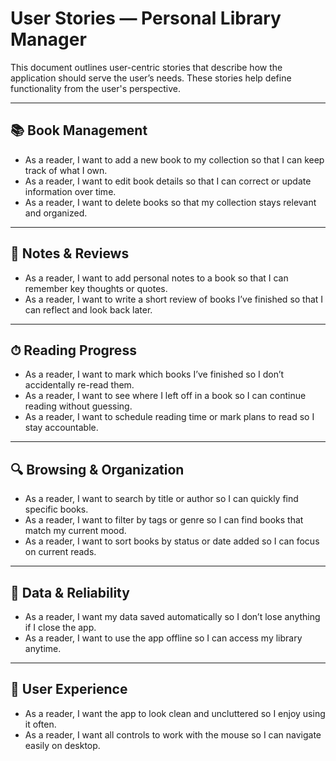 # User Stories — Personal Library Manager

This document outlines user-centric stories that describe how the application should serve the user’s needs. These stories help define functionality from the user's perspective.

---

## 📚 Book Management

- As a reader, I want to add a new book to my collection so that I can keep track of what I own.
- As a reader, I want to edit book details so that I can correct or update information over time.
- As a reader, I want to delete books so that my collection stays relevant and organized.

---

## 📝 Notes & Reviews

- As a reader, I want to add personal notes to a book so that I can remember key thoughts or quotes.
- As a reader, I want to write a short review of books I’ve finished so that I can reflect and look back later.

---

## ⏱ Reading Progress

- As a reader, I want to mark which books I’ve finished so I don’t accidentally re-read them.
- As a reader, I want to see where I left off in a book so I can continue reading without guessing.
- As a reader, I want to schedule reading time or mark plans to read so I stay accountable.

---

## 🔍 Browsing & Organization

- As a reader, I want to search by title or author so I can quickly find specific books.
- As a reader, I want to filter by tags or genre so I can find books that match my current mood.
- As a reader, I want to sort books by status or date added so I can focus on current reads.

---

## 💾 Data & Reliability

- As a reader, I want my data saved automatically so I don’t lose anything if I close the app.
- As a reader, I want to use the app offline so I can access my library anytime.

---

## 🎨 User Experience

- As a reader, I want the app to look clean and uncluttered so I enjoy using it often.
- As a reader, I want all controls to work with the mouse so I can navigate easily on desktop.

